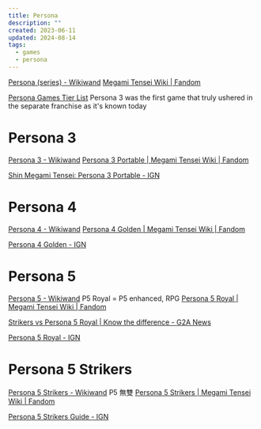 ```yaml
---
title: Persona
description: ""
created: 2023-06-11
updated: 2024-08-14
tags:
  - games
  - persona
---
```


[Persona (series) - Wikiwand](<https://omni.wikiwand.com/en/Persona_(series)>)
[Megami Tensei Wiki | Fandom](https://megamitensei.fandom.com/wiki/Megami_Tensei_Wiki)

[Persona Games Tier List](https://gamerant.com/best-persona-games-tier-list/)
Persona 3 was the first game that truly ushered in the separate franchise as it's known today

# Persona 3

[Persona 3 - Wikiwand](https://omni.wikiwand.com/en/Persona_3_Portable)
[Persona 3 Portable | Megami Tensei Wiki | Fandom](https://megamitensei.fandom.com/wiki/Persona_3_Portable)

[Shin Megami Tensei: Persona 3 Portable - IGN](https://www.ign.com/games/shin-megami-tensei-persona-3-portable)

# Persona 4

[Persona 4 - Wikiwand](https://omni.wikiwand.com/en/Persona_4_Golden)
[Persona 4 Golden | Megami Tensei Wiki | Fandom](https://megamitensei.fandom.com/wiki/Persona_4_Golden)

[Persona 4 Golden - IGN](https://www.ign.com/games/persona-4-golden)

# Persona 5

[Persona 5 - Wikiwand](https://omni.wikiwand.com/en/Persona_5_Royal) P5 Royal = P5 enhanced, RPG
[Persona 5 Royal | Megami Tensei Wiki | Fandom](https://megamitensei.fandom.com/wiki/Persona_5_Royal)

[Strikers vs Persona 5 Royal | Know the difference - G2A News](https://www.g2a.com/news/features/persona-5-strikers-vs-royal/)

[Persona 5 Royal - IGN](https://www.ign.com/games/persona-5-royal)

# Persona 5 Strikers

[Persona 5 Strikers - Wikiwand](https://omni.wikiwand.com/en/Persona_5_Strikers) P5 無雙
[Persona 5 Strikers | Megami Tensei Wiki | Fandom](https://megamitensei.fandom.com/wiki/Persona_5_Strikers)

[Persona 5 Strikers Guide - IGN](https://www.ign.com/wikis/persona-5-strikers/)
